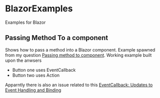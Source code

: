 # BlazorExamples
Examples for Blazor


## Passing Method To a component

Shows how to pass a method into a Blazor component.  Example spawned from my question [Passing method to component](https://stackoverflow.com/q/56831266/1841839). Working example built upon the anwsers

- Button one uses EventCallback
- Button two uses Action 

Apparntly there is also an issue related to this [EventCallback: Updates to Event Handling and Binding](https://github.com/aspnet/AspNetCore/issues/6351)
